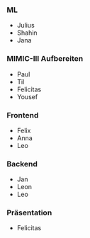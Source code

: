 ### ML
- Julius
- Shahin
- Jana

### MIMIC-III Aufbereiten
- Paul
- Til
- Felicitas
- Yousef

### Frontend
- Felix
- Anna
- Leo

### Backend
- Jan
- Leon
- Leo

### Präsentation
- Felicitas
